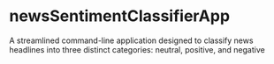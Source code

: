 # newsSentimentClassifierApp
A streamlined command-line application designed to classify news headlines into three distinct categories: neutral, positive, and negative
